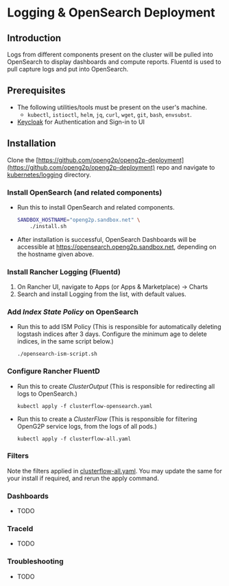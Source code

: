 # Logging & OpenSearch Deployment

## Introduction

Logs from different components present on the cluster will be pulled into OpenSearch to display dashboards and compute reports. Fluentd is used to pull capture logs and put into OpenSearch.

## Prerequisites

* The following utilities/tools must be present on the user's machine.
  * `kubectl`, `istioctl`, `helm`, `jq`, `curl`, `wget`, `git`, `bash`, `envsubst`.
* [Keycloak](keycloak-deployment.md) for Authentication and Sign-in to UI

## Installation

Clone the [https://github.com/openg2p/openg2p-deployment](https://github.com/openg2p/openg2p-deployment) repo and navigate to [kubernetes/logging](https://github.com/OpenG2P/openg2p-deployment/tree/main/kubernetes/logging) directory.

### Install OpenSearch (and related components)

*   Run this to install OpenSearch and related components.

    ```bash
    SANDBOX_HOSTNAME="openg2p.sandbox.net" \
        ./install.sh
    ```
* After installation is successful, OpenSearch Dashboards will be accessible at https://opensearch.openg2p.sandbox.net, depending on the hostname given above.

### Install Rancher Logging (Fluentd)

1. On Rancher UI, navigate to Apps (or Apps & Marketplace) -> Charts
2. Search and install Logging from the list, with default values.

### Add _Index State Policy_ on OpenSearch

*   Run this to add ISM Policy (This is responsible for automatically deleting logstash indices after 3 days. Configure the minimum age to delete indices, in the same script below.)

    ```
    ./opensearch-ism-script.sh
    ```

### Configure Rancher FluentD

*   Run this to create _ClusterOutput_ (This is responsible for redirecting all logs to OpenSearch.)

    ```
    kubectl apply -f clusterflow-opensearch.yaml
    ```
*   Run this to create a _ClusterFlow_ (This is responsible for filtering OpenG2P service logs, from the logs of all pods.)

    ```
    kubectl apply -f clusterflow-all.yaml
    ```

### Filters

Note the filters applied in [clusterflow-all.yaml](https://github.com/OpenG2P/openg2p-deployment/blob/main/kubernetes/logging/clusterflow-all.yaml). You may update the same for your install if required, and rerun the apply command.

### Dashboards

* TODO

### TraceId

* TODO

### Troubleshooting

* TODO
